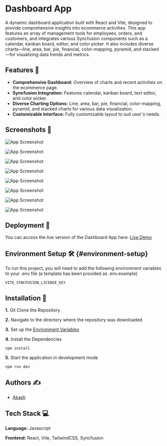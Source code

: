 # Dashboard App

A dynamic dashboard application built with React and Vite, designed to provide comprehensive insights into ecommerce activities. This app features an array of management tools for employees, orders, and customers, and integrates various Syncfusion components such as a calendar, kanban board, editor, and color picker. It also includes diverse charts—line, area, bar, pie, financial, color-mapping, pyramid, and stacked—for visualizing data trends and metrics.

## Features 🌟

- **Comprehensive Dashboard:** Overview of charts and recent activities on the ecommerce page.
- **Syncfusion Integration:** Features calendar, kanban board, text editor, and color picker.
- **Diverse Charting Options:** Line, area, bar, pie, financial, color-mapping, pyramid, and stacked charts for various data visualization.
- **Customizable Interface:** Fully customizable layout to suit user's needs.

## Screenshots 📸

![App Screenshot](https://hosted-documents-akash.s3.eu-central-1.amazonaws.com/Dashboard+App/Dashboard+App+Github+Readme+Files/ecommerce.jpg)

![App Screenshot](https://hosted-documents-akash.s3.eu-central-1.amazonaws.com/Dashboard+App/Dashboard+App+Github+Readme+Files/orders.jpg)

![App Screenshot](https://hosted-documents-akash.s3.eu-central-1.amazonaws.com/Dashboard+App/Dashboard+App+Github+Readme+Files/customers.jpg)

![App Screenshot](https://hosted-documents-akash.s3.eu-central-1.amazonaws.com/Dashboard+App/Dashboard+App+Github+Readme+Files/calendar.jpg)

![App Screenshot](https://hosted-documents-akash.s3.eu-central-1.amazonaws.com/Dashboard+App/Dashboard+App+Github+Readme+Files/editor.jpg)

![App Screenshot](https://hosted-documents-akash.s3.eu-central-1.amazonaws.com/Dashboard+App/Dashboard+App+Github+Readme+Files/colorpicker.jpg)

![App Screenshot](https://hosted-documents-akash.s3.eu-central-1.amazonaws.com/Dashboard+App/Dashboard+App+Github+Readme+Files/area.jpg)

![App Screenshot](https://hosted-documents-akash.s3.eu-central-1.amazonaws.com/Dashboard+App/Dashboard+App+Github+Readme+Files/pyramid.jpg)

## Deployment 🚀

You can access the live version of the Dashboard App here: [Live Demo](https://dashboard-akash.vercel.app/)

## Environment Setup 🛠️ {#environment-setup}

To run this project, you will need to add the following environment variables to your .env file (a template has been provided as .env.example)

`VITE_SYNCFUSION_LICENSE_KEY`

## Installation 🔧

**1.** Git Clone the Repository

**2.** Navigate to the directory where the repository was downloaded

**3.** Set up the [Environment Variables](#environment-setup)

**4.** Install the Dependencies

```
npm install
```

**5.** Start the application in development mode

```
npm run dev
```

## Authors ✍️

- [Akash](https://github.com/Akash-m-SE)

## Tech Stack 💻

**Language:** Javascript

**Frontend:** React, Vite, TailwindCSS, Syncfusion
